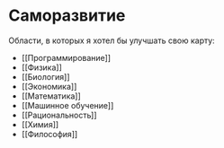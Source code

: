 # Саморазвитие

Области, в которых я хотел бы улучшать свою карту:

- [[Программирование]]
- [[Физика]]
- [[Биология]]
- [[Экономика]]
- [[Математика]]
- [[Машинное обучение]]
- [[Рациональность]]
- [[Химия]]
- [[Философия]]
